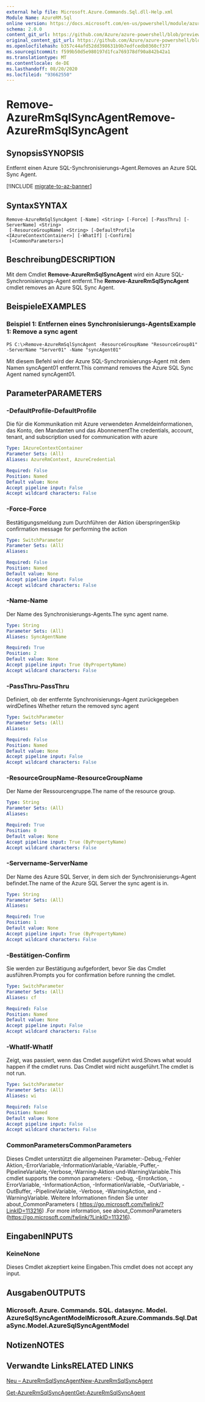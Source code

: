 ```yaml
---
external help file: Microsoft.Azure.Commands.Sql.dll-Help.xml
Module Name: AzureRM.Sql
online version: https://docs.microsoft.com/en-us/powershell/module/azurerm.sql/remove-azurermsqlsyncagent
schema: 2.0.0
content_git_url: https://github.com/Azure/azure-powershell/blob/preview/src/ResourceManager/Sql/Commands.Sql/help/Remove-AzureRmSqlSyncAgent.md
original_content_git_url: https://github.com/Azure/azure-powershell/blob/preview/src/ResourceManager/Sql/Commands.Sql/help/Remove-AzureRmSqlSyncAgent.md
ms.openlocfilehash: b357c44afd52dd398631b9b7edfcedb0360cf377
ms.sourcegitcommit: f599b50d5e980197d1fca769378df90a842b42a1
ms.translationtype: MT
ms.contentlocale: de-DE
ms.lasthandoff: 08/20/2020
ms.locfileid: "93662550"
---
```

# <span data-ttu-id="e0a8b-101">Remove-AzureRmSqlSyncAgent</span><span class="sxs-lookup"><span data-stu-id="e0a8b-101">Remove-AzureRmSqlSyncAgent</span></span>

## <span data-ttu-id="e0a8b-102">Synopsis</span><span class="sxs-lookup"><span data-stu-id="e0a8b-102">SYNOPSIS</span></span>
<span data-ttu-id="e0a8b-103">Entfernt einen Azure SQL-Synchronisierungs-Agent.</span><span class="sxs-lookup"><span data-stu-id="e0a8b-103">Removes an Azure SQL Sync Agent.</span></span>

[!INCLUDE [migrate-to-az-banner](../../includes/migrate-to-az-banner.md)]

## <span data-ttu-id="e0a8b-104">Syntax</span><span class="sxs-lookup"><span data-stu-id="e0a8b-104">SYNTAX</span></span>

```
Remove-AzureRmSqlSyncAgent [-Name] <String> [-Force] [-PassThru] [-ServerName] <String>
 [-ResourceGroupName] <String> [-DefaultProfile <IAzureContextContainer>] [-WhatIf] [-Confirm]
 [<CommonParameters>]
```

## <span data-ttu-id="e0a8b-105">Beschreibung</span><span class="sxs-lookup"><span data-stu-id="e0a8b-105">DESCRIPTION</span></span>
<span data-ttu-id="e0a8b-106">Mit dem Cmdlet **Remove-AzureRmSqlSyncAgent** wird ein Azure SQL-Synchronisierungs-Agent entfernt.</span><span class="sxs-lookup"><span data-stu-id="e0a8b-106">The **Remove-AzureRmSqlSyncAgent** cmdlet removes an Azure SQL Sync Agent.</span></span>

## <span data-ttu-id="e0a8b-107">Beispiele</span><span class="sxs-lookup"><span data-stu-id="e0a8b-107">EXAMPLES</span></span>

### <span data-ttu-id="e0a8b-108">Beispiel 1: Entfernen eines Synchronisierungs-Agents</span><span class="sxs-lookup"><span data-stu-id="e0a8b-108">Example 1: Remove a sync agent</span></span>
```
PS C:\>Remove-AzureRmSqlSyncAgent -ResourceGroupName "ResourceGroup01" -ServerName "Server01" -Name "syncAgent01"
```

<span data-ttu-id="e0a8b-109">Mit diesem Befehl wird der Azure SQL-Synchronisierungs-Agent mit dem Namen syncAgent01 entfernt.</span><span class="sxs-lookup"><span data-stu-id="e0a8b-109">This command removes the Azure SQL Sync Agent named syncAgent01.</span></span>

## <span data-ttu-id="e0a8b-110">Parameter</span><span class="sxs-lookup"><span data-stu-id="e0a8b-110">PARAMETERS</span></span>

### <span data-ttu-id="e0a8b-111">-DefaultProfile</span><span class="sxs-lookup"><span data-stu-id="e0a8b-111">-DefaultProfile</span></span>
<span data-ttu-id="e0a8b-112">Die für die Kommunikation mit Azure verwendeten Anmeldeinformationen, das Konto, den Mandanten und das Abonnement</span><span class="sxs-lookup"><span data-stu-id="e0a8b-112">The credentials, account, tenant, and subscription used for communication with azure</span></span>

```yaml
Type: IAzureContextContainer
Parameter Sets: (All)
Aliases: AzureRmContext, AzureCredential

Required: False
Position: Named
Default value: None
Accept pipeline input: False
Accept wildcard characters: False
```

### <span data-ttu-id="e0a8b-113">-Force</span><span class="sxs-lookup"><span data-stu-id="e0a8b-113">-Force</span></span>
<span data-ttu-id="e0a8b-114">Bestätigungsmeldung zum Durchführen der Aktion überspringen</span><span class="sxs-lookup"><span data-stu-id="e0a8b-114">Skip confirmation message for performing the action</span></span>

```yaml
Type: SwitchParameter
Parameter Sets: (All)
Aliases:

Required: False
Position: Named
Default value: None
Accept pipeline input: False
Accept wildcard characters: False
```

### <span data-ttu-id="e0a8b-115">-Name</span><span class="sxs-lookup"><span data-stu-id="e0a8b-115">-Name</span></span>
<span data-ttu-id="e0a8b-116">Der Name des Synchronisierungs-Agents.</span><span class="sxs-lookup"><span data-stu-id="e0a8b-116">The sync agent name.</span></span>

```yaml
Type: String
Parameter Sets: (All)
Aliases: SyncAgentName

Required: True
Position: 2
Default value: None
Accept pipeline input: True (ByPropertyName)
Accept wildcard characters: False
```

### <span data-ttu-id="e0a8b-117">-PassThru</span><span class="sxs-lookup"><span data-stu-id="e0a8b-117">-PassThru</span></span>
<span data-ttu-id="e0a8b-118">Definiert, ob der entfernte Synchronisierungs-Agent zurückgegeben wird</span><span class="sxs-lookup"><span data-stu-id="e0a8b-118">Defines Whether return the removed sync agent</span></span>

```yaml
Type: SwitchParameter
Parameter Sets: (All)
Aliases:

Required: False
Position: Named
Default value: None
Accept pipeline input: False
Accept wildcard characters: False
```

### <span data-ttu-id="e0a8b-119">-ResourceGroupName</span><span class="sxs-lookup"><span data-stu-id="e0a8b-119">-ResourceGroupName</span></span>
<span data-ttu-id="e0a8b-120">Der Name der Ressourcengruppe.</span><span class="sxs-lookup"><span data-stu-id="e0a8b-120">The name of the resource group.</span></span>

```yaml
Type: String
Parameter Sets: (All)
Aliases:

Required: True
Position: 0
Default value: None
Accept pipeline input: True (ByPropertyName)
Accept wildcard characters: False
```

### <span data-ttu-id="e0a8b-121">-Servername</span><span class="sxs-lookup"><span data-stu-id="e0a8b-121">-ServerName</span></span>
<span data-ttu-id="e0a8b-122">Der Name des Azure SQL Server, in dem sich der Synchronisierungs-Agent befindet.</span><span class="sxs-lookup"><span data-stu-id="e0a8b-122">The name of the Azure SQL Server the sync agent is in.</span></span>

```yaml
Type: String
Parameter Sets: (All)
Aliases:

Required: True
Position: 1
Default value: None
Accept pipeline input: True (ByPropertyName)
Accept wildcard characters: False
```

### <span data-ttu-id="e0a8b-123">-Bestätigen</span><span class="sxs-lookup"><span data-stu-id="e0a8b-123">-Confirm</span></span>
<span data-ttu-id="e0a8b-124">Sie werden zur Bestätigung aufgefordert, bevor Sie das Cmdlet ausführen.</span><span class="sxs-lookup"><span data-stu-id="e0a8b-124">Prompts you for confirmation before running the cmdlet.</span></span>

```yaml
Type: SwitchParameter
Parameter Sets: (All)
Aliases: cf

Required: False
Position: Named
Default value: None
Accept pipeline input: False
Accept wildcard characters: False
```

### <span data-ttu-id="e0a8b-125">-WhatIf</span><span class="sxs-lookup"><span data-stu-id="e0a8b-125">-WhatIf</span></span>
<span data-ttu-id="e0a8b-126">Zeigt, was passiert, wenn das Cmdlet ausgeführt wird.</span><span class="sxs-lookup"><span data-stu-id="e0a8b-126">Shows what would happen if the cmdlet runs.</span></span>
<span data-ttu-id="e0a8b-127">Das Cmdlet wird nicht ausgeführt.</span><span class="sxs-lookup"><span data-stu-id="e0a8b-127">The cmdlet is not run.</span></span>

```yaml
Type: SwitchParameter
Parameter Sets: (All)
Aliases: wi

Required: False
Position: Named
Default value: None
Accept pipeline input: False
Accept wildcard characters: False
```

### <span data-ttu-id="e0a8b-128">CommonParameters</span><span class="sxs-lookup"><span data-stu-id="e0a8b-128">CommonParameters</span></span>
<span data-ttu-id="e0a8b-129">Dieses Cmdlet unterstützt die allgemeinen Parameter:-Debug,-Fehler Aktion,-ErrorVariable,-InformationVariable,-Variable,-Puffer,-PipelineVariable,-Verbose,-Warning-Aktion und-WarningVariable.</span><span class="sxs-lookup"><span data-stu-id="e0a8b-129">This cmdlet supports the common parameters: -Debug, -ErrorAction, -ErrorVariable, -InformationAction, -InformationVariable, -OutVariable, -OutBuffer, -PipelineVariable, -Verbose, -WarningAction, and -WarningVariable.</span></span> <span data-ttu-id="e0a8b-130">Weitere Informationen finden Sie unter about_CommonParameters ( https://go.microsoft.com/fwlink/?LinkID=113216) .</span><span class="sxs-lookup"><span data-stu-id="e0a8b-130">For more information, see about_CommonParameters (https://go.microsoft.com/fwlink/?LinkID=113216).</span></span>

## <span data-ttu-id="e0a8b-131">Eingaben</span><span class="sxs-lookup"><span data-stu-id="e0a8b-131">INPUTS</span></span>

### <span data-ttu-id="e0a8b-132">Keine</span><span class="sxs-lookup"><span data-stu-id="e0a8b-132">None</span></span>
<span data-ttu-id="e0a8b-133">Dieses Cmdlet akzeptiert keine Eingaben.</span><span class="sxs-lookup"><span data-stu-id="e0a8b-133">This cmdlet does not accept any input.</span></span>

## <span data-ttu-id="e0a8b-134">Ausgaben</span><span class="sxs-lookup"><span data-stu-id="e0a8b-134">OUTPUTS</span></span>

### <span data-ttu-id="e0a8b-135">Microsoft. Azure. Commands. SQL. datasync. Model. AzureSqlSyncAgentModel</span><span class="sxs-lookup"><span data-stu-id="e0a8b-135">Microsoft.Azure.Commands.Sql.DataSync.Model.AzureSqlSyncAgentModel</span></span>

## <span data-ttu-id="e0a8b-136">Notizen</span><span class="sxs-lookup"><span data-stu-id="e0a8b-136">NOTES</span></span>

## <span data-ttu-id="e0a8b-137">Verwandte Links</span><span class="sxs-lookup"><span data-stu-id="e0a8b-137">RELATED LINKS</span></span>

[<span data-ttu-id="e0a8b-138">Neu – AzureRmSqlSyncAgent</span><span class="sxs-lookup"><span data-stu-id="e0a8b-138">New-AzureRmSqlSyncAgent</span></span>](./New-AzureRmSqlSyncAgent.md)

[<span data-ttu-id="e0a8b-139">Get-AzureRmSqlSyncAgent</span><span class="sxs-lookup"><span data-stu-id="e0a8b-139">Get-AzureRmSqlSyncAgent</span></span>](./Get-AzureRmSqlSyncAgent.md)

